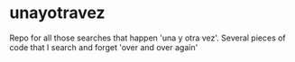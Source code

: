 # unayotravez
Repo for all those searches that happen 'una y otra vez'. Several pieces of code that I search and forget 'over and over again'

